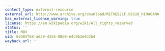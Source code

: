 ```yaml
---
content_type: external-resource
external_url: http://www.archive.org/download/MITRES21F.01S10_HIRAGANA_EXERCISES/4b2.mov
has_external_license_warning: true
license: https://en.wikipedia.org/wiki/All_rights_reserved
status: ''
title: MOV
uid: 8e503f68-ada9-4356-88d9-e4c8b3e4d3b4
wayback_url: ''
---
```

